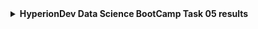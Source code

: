<details>
<summary><b>HyperionDev Data Science BootCamp Task 05 results</b></summary>

1. GitHub account creation (vialliw).
2. Usage of GIT to add, commit, and push python code file to GitHub
3. README.md file for the project.

</details>


